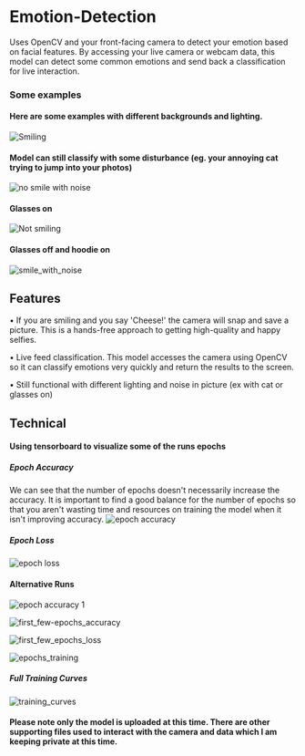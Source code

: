 # Emotion-Detection
Uses OpenCV and your front-facing camera to detect your emotion based on facial features. By accessing your live camera or webcam data, this model can detect some common emotions and send back a classification for live interaction. 

### Some examples
#### Here are some examples with different backgrounds and lighting.


![Smiling](https://user-images.githubusercontent.com/41659296/71372598-d94e8780-2582-11ea-8ce9-b7409005fd90.PNG)


#### Model can still classify with some disturbance (eg. your annoying cat trying to jump into your photos)
![no smile with noise](https://user-images.githubusercontent.com/41659296/71372618-e4091c80-2582-11ea-81df-5fb12086f2d7.PNG)


#### Glasses on
![Not smiling](https://user-images.githubusercontent.com/41659296/71372658-f71bec80-2582-11ea-904d-558e38195580.PNG)

#### Glasses off and hoodie on
![smile_with_noise](https://user-images.githubusercontent.com/41659296/71372754-42ce9600-2583-11ea-92f9-a1c9c0e54f25.PNG)

## Features
  • If you are smiling and you say 'Cheese!' the camera will snap and save a picture. This is a hands-free approach to getting high-quality and happy selfies.

  • Live feed classification. This model accesses the camera using OpenCV so it can classify emotions very quickly and return the results to the screen.
  
  • Still functional with different lighting and noise in picture (ex with cat or glasses on)
  
  
## Technical 
#### Using tensorboard to visualize some of the runs epochs

##### Epoch Accuracy
We can see that the number of epochs doesn't necessarily increase the accuracy. It is important to find a good balance for the number of epochs so that you aren't wasting time and resources on training the model when it isn't improving accuracy. 
![epoch accuracy](https://user-images.githubusercontent.com/41659296/71373507-672b7200-2585-11ea-81f2-cce869c8f761.PNG)


##### Epoch Loss
![epoch loss](https://user-images.githubusercontent.com/41659296/71373515-6a266280-2585-11ea-8e7c-de57d2dbf200.PNG)


#### Alternative Runs

![epoch accuracy 1](https://user-images.githubusercontent.com/41659296/71373521-6e528000-2585-11ea-9569-32d5b684787f.PNG)



![first_few-epochs_accuracy](https://user-images.githubusercontent.com/41659296/71373533-82967d00-2585-11ea-93b4-4d8694452c6a.PNG)



![first_few_epochs_loss](https://user-images.githubusercontent.com/41659296/71373539-8b874e80-2585-11ea-8f6f-ec25a084bb04.PNG)


![epochs_training](https://user-images.githubusercontent.com/41659296/71373544-917d2f80-2585-11ea-9b42-442c53fcf581.PNG)


##### Full Training Curves
![training_curves](https://user-images.githubusercontent.com/41659296/71373560-a22da580-2585-11ea-9840-d1eb299d4b6f.PNG)


#### Please note only the model is uploaded at this time. There are other supporting files used to interact with the camera and data which I am keeping private at this time. 
